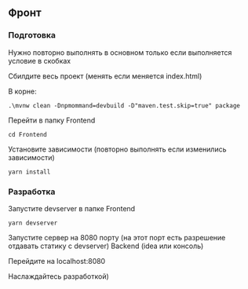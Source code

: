 ## Фронт

### Подготовка

Нужно повторно выполнять в основном только если выполняется условие в скобках

Сбилдите весь проект (менять если меняется index.html)

В корне:

`.\mvnw clean -Dnpmommand=devbuild -D"maven.test.skip=true" package`

Перейти в папку Frontend 

`cd Frontend`

Установите зависимости (повторно выполнять если изменились зависимости)

`yarn install`

### Разработка

Запустите devserver в папке Frontend

`yarn devserver`

Запустите сервер на 8080 порту (на этот порт есть разрешение отдавать статику с devserver) Backend (idea или консоль)

Перейдите на localhost:8080

Наслаждайтесь разработкой)
